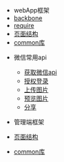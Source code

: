 - webApp框架
 - [backbone](zh-cn/base/backbone)
 - [require](zh-cn/base/require)
 - [页面结构](zh-cn/base/pages)
 - [common库](zh-cn/base/common)
 <!-- - [存在问题](zh-cn/base/cover) -->

- 微信常用api
  - [获取微信api](zh-cn/wx/getwxapi)
  - [授权登录](zh-cn/wx/login)
  - [上传图片](zh-cn/wx/upload)
  - [预览图片](zh-cn/wx/preview)
  - [分享](zh-cn/wx/share)

- 管理端框架
 - [页面结构](zh-cn/manage/pages)
 - [common库](zh-cn/manage/common)

<!-- - common库
  - [ajax](zh-cn/common/ajax)
  - [url](zh-cn/common/url)
  - [local](zh-cn/common/local)
  - [sobox](zh-cn/common/sobox)
  - [getWxApi](zh-cn/common/getwxapi)
  - [shareApp](zh-cn/common/shareApp)
  - [hideWxMenuItems](zh-cn/common/hidewxmenu)
  - [loading](zh-cn/common/loading)
  - [setPageTitle](zh-cn/common/setpagetitle)
  - [getDate](zh-cn/common/getdate) -->
